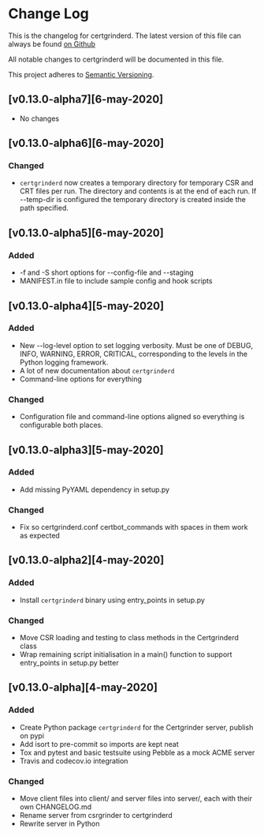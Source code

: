 # Change Log
This is the changelog for certgrinderd. The latest version of this file can always be found [on Github](https://github.com/tykling/certgrinder/blob/master/server/CHANGELOG.md)

All notable changes to certgrinderd will be documented in this file.

This project adheres to [Semantic Versioning](http://semver.org/).

## [v0.13.0-alpha7][6-may-2020]
- No changes


## [v0.13.0-alpha6][6-may-2020]
### Changed
- `certgrinderd` now creates a temporary directory for temporary CSR and CRT files per run. The directory and contents is at the end of each run. If --temp-dir is configured the temporary directory is created inside the path specified.


## [v0.13.0-alpha5][6-may-2020]
### Added
- -f and -S short options for --config-file and --staging
- MANIFEST.in file to include sample config and hook scripts


## [v0.13.0-alpha4][5-may-2020]
### Added
- New --log-level option to set logging verbosity. Must be one of DEBUG, INFO, WARNING, ERROR, CRITICAL, corresponding to the levels in the Python logging framework.
- A lot of new documentation about `certgrinderd`
- Command-line options for everything

### Changed
- Configuration file and command-line options aligned so everything is configurable both places.


## [v0.13.0-alpha3][5-may-2020]
### Added
- Add missing PyYAML dependency in setup.py

### Changed
- Fix so certgrinderd.conf certbot_commands with spaces in them work as expected


## [v0.13.0-alpha2][4-may-2020]
### Added
- Install `certgrinderd` binary using entry_points in setup.py

### Changed
- Move CSR loading and testing to class methods in the Certgrinderd class
- Wrap remaining script initialisation in a main() function to support entry_points in setup.py better


## [v0.13.0-alpha][4-may-2020]
### Added
- Create Python package `certgrinderd` for the Certgrinder server, publish on pypi
- Add isort to pre-commit so imports are kept neat
- Tox and pytest and basic testsuite using Pebble as a mock ACME server
- Travis and codecov.io integration

### Changed
- Move client files into client/ and server files into server/, each with their own CHANGELOG.md
- Rename server from csrgrinder to certgrinderd
- Rewrite server in Python

